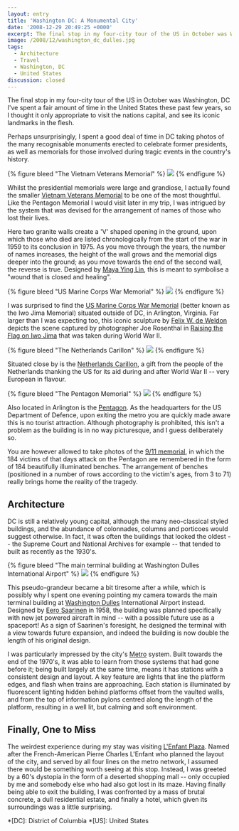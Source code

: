 ```yaml
---
layout: entry
title: 'Washington DC: A Monumental City'
date: '2008-12-29 20:49:25 +0000'
excerpt: The final stop in my four-city tour of the US in October was Washington, D.C.
image: /2008/12/washington_dc_dulles.jpg
tags:
  - Architecture
  - Travel
  - Washington, DC
  - United States
discussion: closed
---
```

The final stop in my four-city tour of the US in October was Washington, DC I've spent a fair amount of time in the United States these past few years, so I thought it only appropriate to visit the nations capital, and see its iconic landmarks in the flesh.

Perhaps unsurprisingly, I spent a good deal of time in DC taking photos of the many recognisable monuments erected to celebrate former presidents, as well as memorials for those involved during tragic events in the country's history.

{% figure bleed "The Vietnam Veterans Memorial" %}
![](/assets/images/2008/12/washington_dc_vietnam_memorial.jpg)
{% endfigure %}

Whilst the presidential memorials were large and grandiose, I actually found the smaller [Vietnam Veterans Memorial][1] to be one of the most thoughtful. Like the Pentagon Memorial I would visit later in my trip, I was intrigued by the system that was devised for the arrangement of names of those who lost their lives.

Here two granite walls create a 'V' shaped opening in the ground, upon which those who died are listed chronologically from the start of the war in 1959 to its conclusion in 1975. As you move through the years, the number of names increases, the height of the wall grows and the memorial digs deeper into the ground; as you move towards the end of the second wall, the reverse is true. Designed by [Maya Ying Lin][2], this is meant to symbolise a "wound that is closed and healing".

{% figure bleed "US Marine Corps War Memorial" %}
![](/assets/images/2008/12/washington_dc_iwo_jima_memorial.jpg)
{% endfigure %}

I was surprised to find the [US Marine Corps War Memorial][3] (better known as the Iwo Jima Memorial) situated outside of DC, in Arlington, Virginia. Far larger than I was expecting too, this iconic sculpture by [Felix W. de Weldon][4] depicts the scene captured by photographer Joe Rosenthal in [Raising the Flag on Iwo Jima][5] that was taken during World War II.

{% figure bleed "The Netherlands Carillon" %}
![](/assets/images/2008/12/washington_dc_netherlands_carillon.jpg)
{% endfigure %}

Situated close by is the [Netherlands Carillon][6], a gift from the people of the Netherlands thanking the US for its aid during and after World War II -- very European in flavour.

{% figure bleed "The Pentagon Memorial" %}
![](/assets/images/2008/12/washington_dc_pentagon_memorial.jpg)
{% endfigure %}

Also located in Arlington is the [Pentagon][7]. As the headquarters for the US Department of Defence, upon exiting the metro you are quickly made aware this is no tourist attraction. Although photography is prohibited, this isn't a problem as the building is in no way picturesque, and I guess deliberately so.

You are however allowed to take photos of the [9/11 memorial][8], in which the 184 victims of that days attack on the Pentagon are remembered in the form of 184 beautifully illuminated benches. The arrangement of benches (positioned in a number of rows according to the victim's ages, from 3 to 71) really brings home the reality of the tragedy.

## Architecture
DC is still a relatively young capital, although the many neo-classical styled buildings, and the abundance of colonnades, columns and porticoes would suggest otherwise. In fact, it was often the buildings that looked the oldest -- the Supreme Court and National Archives for example -- that tended to built as recently as the 1930's.

{% figure bleed "The main terminal building at Washington Dulles International Airport" %}
![](/assets/images/2008/12/washington_dc_dulles.jpg)
{% endfigure %}

This pseudo-grandeur became a bit tiresome after a while, which is possibly why I spent one evening pointing my camera towards the main terminal building at [Washington Dulles][9] International Airport instead. Designed by [Eero Saarinen][10] in 1958, the building was planned specifically with new jet powered aircraft in mind -- with a possible future use as a spaceport! As a sign of Saarinen's foresight, he designed the terminal with a view towards future expansion, and indeed the building is now double the length of his original design.

I was particularly impressed by the city's [Metro][11] system. Built towards the end of the 1970's, it was able to learn from those systems that had gone before it; being built largely at the same time, means it has stations with a consistent design and layout. A key feature are lights that line the platform edges, and flash when trains are approaching. Each station is illuminated by fluorescent lighting hidden behind platforms offset from the vaulted walls, and from the top of information pylons centred along the length of the platform, resulting in a well lit, but calming and soft environment.

## Finally, One to Miss
The weirdest experience during my stay was visiting [L'Enfant Plaza][12]. Named after the French-American Pierre Charles L'Enfant who planned the layout of the city, and served by all four lines on the metro network, I assumed there would be something worth seeing at this stop. Instead, I was greeted by a 60's dystopia in the form of a deserted shopping mall -- only occupied by me and somebody else who had also got lost in its maze. Having finally being able to exit the building, I was confronted by a mass of brutal concrete, a dull residential estate, and finally a hotel, which given its surroundings was a little surprising.

[1]: http://en.wikipedia.org/wiki/Vietnam_Veterans_Memorial
[2]: http://en.wikipedia.org/wiki/Maya_Ying_Lin
[3]: http://en.wikipedia.org/wiki/USMC_War_Memorial
[4]: http://en.wikipedia.org/wiki/Felix_de_Weldon
[5]: http://en.wikipedia.org/wiki/Raising_the_Flag_on_Iwo_Jima
[6]: http://en.wikipedia.org/wiki/Netherlands_Carillon
[7]: http://en.wikipedia.org/wiki/The_Pentagon
[8]: http://en.wikipedia.org/wiki/Pentagon_Memorial
[9]: http://en.wikipedia.org/wiki/Washington_Dulles_International_Airport
[10]: http://en.wikipedia.org/wiki/Eero_Saarinen
[11]: http://en.wikipedia.org/wiki/Washington_Metro
[12]: http://en.wikipedia.org/wiki/L'Enfant_Plaza

*[DC]: District of Columbia
*[US]: United States